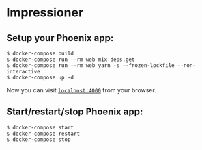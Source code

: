 # Impressioner

## Setup your Phoenix app:

    $ docker-compose build
    $ docker-compose run --rm web mix deps.get
    $ docker-compose run --rm web yarn -s --frozen-lockfile --non-interactive
    $ docker-compose up -d

Now you can visit [`localhost:4000`](http://localhost:4000) from your browser.

## Start/restart/stop Phoenix app:

    $ docker-compose start
    $ docker-compose restart
    $ docker-compose stop
